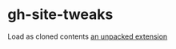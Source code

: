# gh-site-tweaks

Load as cloned contents [an unpacked extension](https://developer.chrome.com/docs/extensions/mv3/getstarted/#unpacked)
